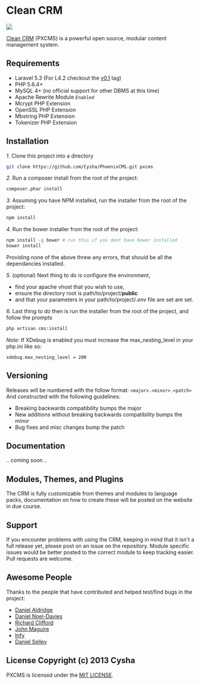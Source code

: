 # Clean CRM
[![](http://slack.phoenixcms.org/badge.svg)](http://slack.phoenixcms.org)

[Clean CRM](http://phoenixcms.org/) (PXCMS) is a powerful open source, modular content management system.

## Requirements
* Laravel 5.3 (For L4.2 checkout the [v0.1](https://github.com/Cysha/PhoenixCMS/releases/tag/v0.1) tag)
* PHP 5.6.4+
* MySQL 4+ (no official support for other DBMS at this time)
* Apache Rewrite Module *`Enabled`*
* Mcrypt PHP Extension
* OpenSSL PHP Extension
* Mbstring PHP Extension
* Tokenizer PHP Extension

## Installation

*1.*
Clone this project into a directory
```bash
git clone https://github.com/Cysha/PhoenixCMS.git pxcms
```

*2.*
Run a composer install from the root of the project:
```bash
composer.phar install
```

*3.*
Assuming you have NPM installed, run the installer from the root of the project:
```bash
npm install
```

*4.*
Run the bower installer from the root of the project:
```bash
npm install -g bower # run this if you dont have bower installed
bower install
```

Providing none of the above threw any errors, that should be all the dependancies installed.

*5.*
(optional) Next thing to do is configure the environment,

* find your apache vhost that you wish to use,
* ensure the directory root is path/to/project/**public**
* and that your parameters in your path/to/project/*.env* file are set are set.


*6.*
Last thing to do then is run the installer from the root of the project, and follow the prompts
```bash
php artisan cms:install
```

*Note:* If XDebug is enabled you must increase the max_nesting_level in your php.ini like so:
```
xdebug.max_nesting_level = 200
```

## Versioning
Releases will be numbered with the follow format: `<major>.<minor>.<patch>` And constructed with the following guidelines:
- Breaking backwards compatibility bumps the major
- New additions without breaking backwards compatibility bumps the minor
- Bug fixes and misc changes bump the patch

## Documentation
.. coming soon ..

## Modules, Themes, and Plugins
The CRM is fully customizable from themes and modules to language packs, documentation on how to create these will be posted on the website in due course.

## Support
If you encounter problems with using the CRM, keeping in mind that it isn't a full release yet, please post on an issue on the repository.
Module specific issues would be better posted to the correct module to keep tracking easier. Pull requests are welcome.

## Awesome People
Thanks to the people that have contributed and helped test/find bugs in the project:
- [Daniel Aldridge](https://github.com/xLink)
- [Daniel Noel-Davies](https://github.com/NoelDavies)
- [Richard Clifford](https://github.com/richard-clifford)
- [John Maguire](https://github.com/johnmaguire2013)
- [Infy](https://github.com/infyhr)
- [Daniel Selley](https://github.com/danselley)

## License Copyright (c) 2013 Cysha
PXCMS is licensed under the [MIT LICENSE](http://opensource.org/licenses/MIT).

